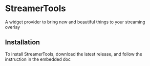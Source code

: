 # StreamerTools
A widget provider to bring new and beautiful things to your streaming overlay

## Installation
To install StreamerTools, download the latest release, and follow the instruction in the embedded doc
